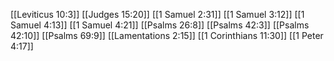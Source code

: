 [[Leviticus 10:3]]
[[Judges 15:20]]
[[1 Samuel 2:31]]
[[1 Samuel 3:12]]
[[1 Samuel 4:13]]
[[1 Samuel 4:21]]
[[Psalms 26:8]]
[[Psalms 42:3]]
[[Psalms 42:10]]
[[Psalms 69:9]]
[[Lamentations 2:15]]
[[1 Corinthians 11:30]]
[[1 Peter 4:17]]
